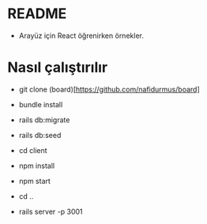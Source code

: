 # README

- Arayüz için React öğrenirken örnekler.

# Nasıl çalıştırılır

- git clone (board)[https://github.com/nafidurmus/board]

- bundle install

- rails db:migrate

- rails db:seed

- cd client

- npm install

- npm start

- cd ..

- rails server -p 3001
